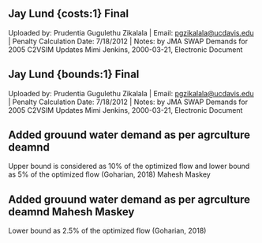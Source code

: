 ## Jay Lund {costs:1} Final
Uploaded by: Prudentia Gugulethu Zikalala | Email: pgzikalala@ucdavis.edu | Penalty Calculation Date: 7/18/2012 |  Notes: by JMA SWAP Demands for 2005 C2VSIM Updates
Mimi Jenkins, 2000-03-21, Electronic Document

## Jay Lund {bounds:1} Final
Uploaded by: Prudentia Gugulethu Zikalala | Email: pgzikalala@ucdavis.edu | Penalty Calculation Date: 7/18/2012 |  Notes: by JMA SWAP Demands for 2005 C2VSIM Updates
Mimi Jenkins, 2000-03-21, Electronic Document

## Added grouund water demand as per  agrculture deamnd
Upper bound is considered as 10% of the optimized flow and lower bound as 5% of the optimized flow (Goharian, 2018)
Mahesh Maskey

## Added grouund water demand as per  agrculture deamnd Mahesh Maskey
Lower bound as 2.5% of the optimized flow (Goharian, 2018)

